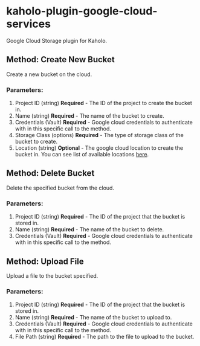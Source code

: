 # kaholo-plugin-google-cloud-services
Google Cloud Storage plugin for Kaholo.

## Method: Create New Bucket
Create a new bucket on the cloud.

### Parameters:
1. Project ID (string) **Required** - The ID of the project to create the bucket in.
2. Name (string) **Required** - The name of the bucket to create.
3. Credentials (Vault) **Required** - Google cloud credentials to authenticate with in this specific call to the method.
4. Storage Class (options) **Required** - The type of storage class of the bucket to create.
5. Location (string) **Optional** - The google cloud location to create the bucket in. You can see list of available locations [here](https://cloud.google.com/storage/docs/locations).

## Method: Delete Bucket
Delete the specified bucket from the cloud.

### Parameters:
1. Project ID (string) **Required** - The ID of the project that the bucket is stored in.
2. Name (string) **Required** - The name of the bucket to delete.
3. Credentials (Vault) **Required** - Google cloud credentials to authenticate with in this specific call to the method.

## Method: Upload File
Upload a file to the bucket specified.

### Parameters:
1. Project ID (string) **Required** - The ID of the project that the bucket is stored in.
2. Name (string) **Required** - The name of the bucket to upload to.
3. Credentials (Vault) **Required** - Google cloud credentials to authenticate with in this specific call to the method.
4. File Path (string) **Required** - The path to the file to upload to the bucket.